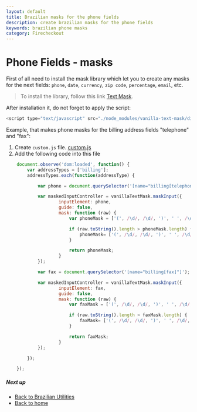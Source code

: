 ```yaml
---
layout: default
title: Brazilian masks for the phone fields
description: create brazilian masks for the phone fields
keywords: brazilian phone masks
category: Firecheckout
---
```


# Phone Fields - masks

First of all need to install the mask library which let you to create any masks for the next fields: `phone`, `date`, `currency`, `zip code`, `percentage`, `email`, etc.

> To install the library, follow this link [Text Mask](https://github.com/text-mask/text-mask/tree/master/vanilla#readme).

After installation it, do not forget to apply the script:
```js
<script type="text/javascript" src="./node_modules/vanilla-text-mask/dist/vanillaTextMask.js"/>
```


Example, that makes phone masks for the billing address fields "telephone" and "fax":

 1. Create `custom.js` file. [custom.js](/m1/extensions/firecheckout/using-customcss-and-customjs/)
 2. Add the following code into this file

```js
    document.observe('dom:loaded', function() {
        var addressTypes = ['billing'];
        addressTypes.each(function(addressType) {

            var phone = document.querySelector('[name="billing[telephone]"]');

            var maskedInputController = vanillaTextMask.maskInput({
                    inputElement: phone,
                    guide: false,
                    mask: function (raw) {
                        var phoneMask = ['(', /\d/, /\d/, ')', ' ', /\d/, /\d/, /\d/, /\d/, '-', /\d/, /\d/, /\d/, /\d/];

                        if (raw.toString().length > phoneMask.length) {
                            phoneMask= ['(', /\d/, /\d/, ')', ' ', /\d/, /\d/, /\d/, /\d/, /\d/, '-', /\d/, /\d/, /\d/, /\d/];
                        }

                        return phoneMask;
                    }
            });

            var fax = document.querySelector('[name="billing[fax]"]');

            var maskedInputController = vanillaTextMask.maskInput({
                    inputElement: fax,
                    guide: false,
                    mask: function (raw) {
                        var faxMask = ['(', /\d/, /\d/, ')', ' ', /\d/, /\d/, /\d/, /\d/, '-', /\d/, /\d/, /\d/, /\d/];

                        if (raw.toString().length > faxMask.length) {
                            faxMask= ['(', /\d/, /\d/, ')', ' ', /\d/, /\d/, /\d/, /\d/, /\d/, '-', /\d/, /\d/, /\d/, /\d/];
                        }

                        return faxMask;
                    }
            });

        });

    });
```

##### Next up

 -  [Back to Brazilian Utilities](/m1/extensions/firecheckout/brazil/)
 -  [Back to home](/m1/extensions/firecheckout)